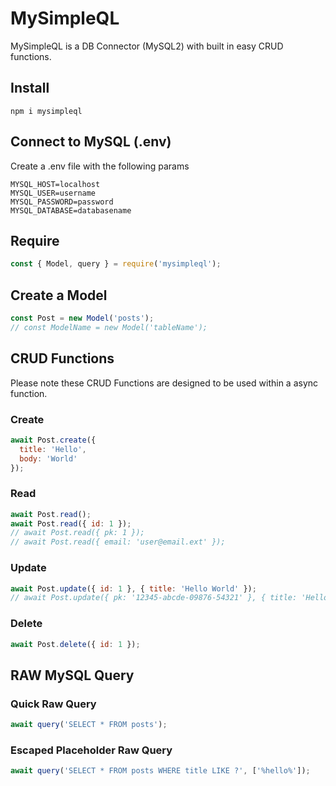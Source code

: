 # MySimpleQL

MySimpleQL is a DB Connector (MySQL2) with built in easy CRUD functions.
 
## Install
```
npm i mysimpleql
```

## Connect to MySQL (.env)
Create a .env file with the following params
```
MYSQL_HOST=localhost
MYSQL_USER=username
MYSQL_PASSWORD=password
MYSQL_DATABASE=databasename
```

## Require
```js
const { Model, query } = require('mysimpleql');
```

## Create a Model
```js
const Post = new Model('posts');
// const ModelName = new Model('tableName');
```

## CRUD Functions
Please note these CRUD Functions are designed to be used within a async function.

### Create
```js
await Post.create({ 
  title: 'Hello',
  body: 'World'
});
```

### Read
```js
await Post.read();
await Post.read({ id: 1 });
// await Post.read({ pk: 1 });
// await Post.read({ email: 'user@email.ext' });
```

### Update
```js
await Post.update({ id: 1 }, { title: 'Hello World' });
// await Post.update({ pk: '12345-abcde-09876-54321' }, { title: 'Hello World' }));
```

### Delete
```js
await Post.delete({ id: 1 });
```

## RAW MySQL Query
### Quick Raw Query
```js
await query('SELECT * FROM posts');
```
### Escaped Placeholder Raw Query
```js
await query('SELECT * FROM posts WHERE title LIKE ?', ['%hello%']);
```